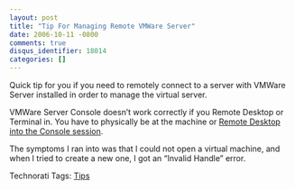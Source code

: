 ```yaml
---
layout: post
title: "Tip For Managing Remote VMWare Server"
date: 2006-10-11 -0800
comments: true
disqus_identifier: 18014
categories: []
---
```

Quick tip for you if you need to remotely connect to a server with
VMWare Server installed in order to manage the virtual server. 

VMWare Server Console doesn’t work correctly if you Remote Desktop or
Terminal in. You have to physically be at the machine or [Remote Desktop
into the Console
session](http://haacked.com/archive/2005/10/13/Remote_Desktop_To_Console_Session.aspx "Connect To Console").

The symptoms I ran into was that I could not open a virtual machine, and
when I tried to create a new one, I got an “Invalid Handle” error.

Technorati Tags: [Tips](http://technorati.com/tags/Tips)

